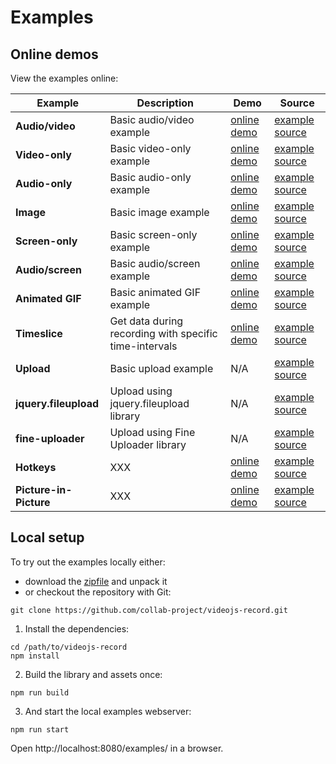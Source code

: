 # Examples

## Online demos

View the examples online:

| Example | Description | Demo | Source |
| --- | --- | --- | --- |
| **Audio/video** | Basic audio/video example | [online demo](https://collab-project.github.io/videojs-record/demo/audio-video.html) | [example source](https://github.com/collab-project/videojs-record/blob/master/examples/audio-video.html) |
| **Video-only** | Basic video-only example | [online demo](https://collab-project.github.io/videojs-record/demo/video-only.html) | [example source](https://github.com/collab-project/videojs-record/blob/master/examples/video-only.html) |
| **Audio-only** | Basic audio-only example | [online demo](https://collab-project.github.io/videojs-record/demo/audio-only.html) | [example source](https://github.com/collab-project/videojs-record/blob/master/examples/audio-only.html) |
| **Image** | Basic image example | [online demo](https://collab-project.github.io/videojs-record/demo/image-only.html) | [example source](https://github.com/collab-project/videojs-record/blob/master/examples/image-only.html) |
| **Screen-only** | Basic screen-only example | [online demo](https://collab-project.github.io/videojs-record/demo/screen-only.html) | [example source](https://github.com/collab-project/videojs-record/blob/master/examples/screen-only.html) |
| **Audio/screen** | Basic audio/screen example | [online demo](https://collab-project.github.io/videojs-record/demo/audio-screen.html) | [example source](https://github.com/collab-project/videojs-record/blob/master/examples/audio-screen.html) |
| **Animated GIF** | Basic animated GIF example | [online demo](https://collab-project.github.io/videojs-record/demo/animated-gif.html) | [example source](https://github.com/collab-project/videojs-record/blob/master/examples/animated-gif.html) |
| **Timeslice** | Get data during recording with specific time-intervals | [online demo](https://collab-project.github.io/videojs-record/demo/timeslice.html) | [example source](https://github.com/collab-project/videojs-record/blob/master/examples/timeslice.html) |
| **Upload** | Basic upload example | N/A | [example source](https://github.com/collab-project/videojs-record/blob/master/examples/upload/simple.html) |
| **jquery.fileupload** | Upload using jquery.fileupload library | N/A | [example source](https://github.com/collab-project/videojs-record/blob/master/examples/upload/jquery.fileupload.html) |
| **fine-uploader** | Upload using Fine Uploader library | N/A | [example source](https://github.com/collab-project/videojs-record/blob/master/examples/upload/fine-uploader.html) |
| **Hotkeys** | XXX | [online demo](https://collab-project.github.io/videojs-record/demo/hot-keys.html) | [example source](https://github.com/collab-project/videojs-record/blob/master/examples/hot-keys.html) |
| **Picture-in-Picture** | XXX | [online demo](https://collab-project.github.io/videojs-record/demo/picture-in-picture.html) | [example source](https://github.com/collab-project/videojs-record/blob/master/examples/picture-in-picture.html) |

## Local setup

To try out the examples locally either:

- download the [zipfile](https://github.com/collab-project/videojs-record/archive/master.zip) and unpack it
- or checkout the repository with Git:
```console
git clone https://github.com/collab-project/videojs-record.git
```

1. Install the dependencies:

```console
cd /path/to/videojs-record
npm install
```

2. Build the library and assets once:

```console
npm run build
```

3. And start the local examples webserver:

```console
npm run start
```

Open http://localhost:8080/examples/ in a browser.
